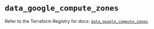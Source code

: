 # `data_google_compute_zones`

Refer to the Terraform Registry for docs: [`data_google_compute_zones`](https://registry.terraform.io/providers/hashicorp/google/5.34.0/docs/data-sources/compute_zones).
